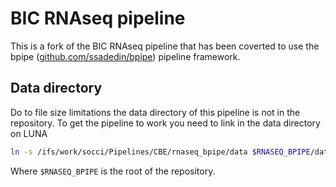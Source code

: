 # BIC RNAseq pipeline

This is a fork of the BIC RNAseq pipeline that has been coverted to use the bpipe ([github.com/ssadedin/bpipe](https://github.com/ssadedin/bpipe)) pipeline framework.

## Data directory

Do to file size limitations the data directory of this pipeline is not in the repository. To get the pipeline to work you need to link in the data directory on LUNA

```bash
ln -s /ifs/work/socci/Pipelines/CBE/rnaseq_bpipe/data $RNASEQ_BPIPE/data
```
	
Where `$RNASEQ_BPIPE` is the root of the repository.

